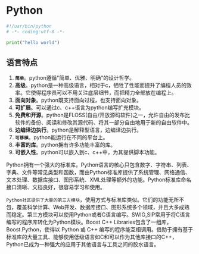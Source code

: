 # Python

``` python
#!/usr/bin/python
# -*- coding:utf-8 -*-

print("hello world")

```

## 语言特点

1. **`简单`**。python遵循"简单、优雅、明确"的设计哲学。
2. **高级**。python是一种高级语言，相对于c，牺牲了性能而提升了编程人员的效率。它使得程序员可以不用关注底层细节，而把精力全部放在编程上。
3. **面向对象**。python既支持面向过程，也支持面向对象。
4. **可扩展**。可以通过c、c++语言为python编写扩充模块。
5. **免费和开源**。python是FLOSS(自由/开放源码软件)之一，允许自由的发布比软件的备份、阅读和修改其源代码、将其一部分自由地用于新的自由软件中。
6. **边编译边执行**。python是解释型语言，边编译边执行。
7. **`可移植`**。python能运行在不同的平台上。
8. **丰富的库**。python拥有许多功能丰富的库。
9. **可嵌入性**。python可以嵌入到c、c++中，为其提供脚本功能。

Python拥有一个强大的标准库。Python语言的核心只包含数字、字符串、列表、字典、文件等常见类型和函数，而由Python标准库提供了系统管理、网络通信、文本处理、数据库接口、图形系统、XML处理等额外的功能。Python标准库命名接口清晰、文档良好，很容易学习和使用。

`Python社区提供了大量的第三方模块`，使用方式与标准库类似。它们的功能无所不包，覆盖科学计算、Web开发、数据库接口、图形系统多个领域，并且大多成熟而稳定。第三方模块可以使用Python或者C语言编写。SWIG,SIP常用于将C语言编写的程序库转化为Python模块。Boost C++ Libraries包含了一组库，Boost.Python，使得以 Python 或 C++ 编写的程序能互相调用。借助于拥有基于标准库的大量工具、能够使用低级语言如C和可以作为其他库接口的C++，Python已成为一种强大的应用于其他语言与工具之间的胶水语言。